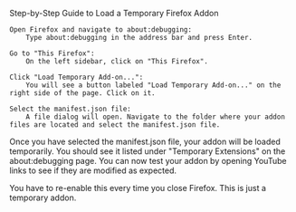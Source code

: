 Step-by-Step Guide to Load a Temporary Firefox Addon

    Open Firefox and navigate to about:debugging:
        Type about:debugging in the address bar and press Enter.

    Go to "This Firefox":
        On the left sidebar, click on "This Firefox".

    Click "Load Temporary Add-on...":
        You will see a button labeled "Load Temporary Add-on..." on the right side of the page. Click on it.

    Select the manifest.json file:
        A file dialog will open. Navigate to the folder where your addon files are located and select the manifest.json file.

Once you have selected the manifest.json file, your addon will be loaded temporarily. You should see it listed under "Temporary Extensions" on the about:debugging page. You can now test your addon by opening YouTube links to see if they are modified as expected.

You have to re-enable this every time you close Firefox. This is just a temporary addon.
